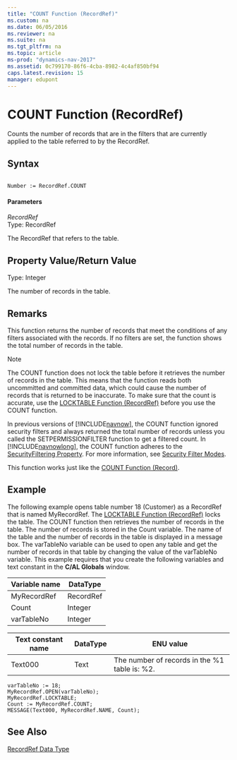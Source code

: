 ```yaml
---
title: "COUNT Function (RecordRef)"
ms.custom: na
ms.date: 06/05/2016
ms.reviewer: na
ms.suite: na
ms.tgt_pltfrm: na
ms.topic: article
ms-prod: "dynamics-nav-2017"
ms.assetid: 0c799170-86f6-4cba-8982-4c4af850bf94
caps.latest.revision: 15
manager: edupont
---
```

# COUNT Function (RecordRef)
Counts the number of records that are in the filters that are currently applied to the table referred to by the RecordRef.  
  
## Syntax  
  
```  
  
Number := RecordRef.COUNT  
```  
  
#### Parameters  
 *RecordRef*  
 Type: RecordRef  
  
 The RecordRef that refers to the table.  
  
## Property Value\/Return Value  
 Type: Integer  
  
 The number of records in the table.  
  
## Remarks  
 This function returns the number of records that meet the conditions of any filters associated with the records. If no filters are set, the function shows the total number of records in the table.  
  
> [!NOTE]  
>  The COUNT function does not lock the table before it retrieves the number of records in the table. This means that the function reads both uncommitted and committed data, which could cause the number of records that is returned to be inaccurate. To make sure that the count is accurate, use the [LOCKTABLE Function \(RecordRef\)](LOCKTABLE-Function--RecordRef-.md) before you use the COUNT function.  
  
 In previous versions of [!INCLUDE[navnow](includes/navnow_md.md)], the COUNT function ignored security filters and always returned the total number of records unless you called the SETPERMISSIONFILTER function to get a filtered count. In [!INCLUDE[navnowlong](includes/navnowlong_md.md)], the COUNT function adheres to the [SecurityFiltering Property](SecurityFiltering-Property.md). For more information, see [Security Filter Modes](Security-Filter-Modes.md).  
  
 This function works just like the [COUNT Function \(Record\)](COUNT-Function--Record-.md).  
  
## Example  
 The following example opens table number 18 \(Customer\) as a RecordRef that is named MyRecordRef. The [LOCKTABLE Function \(RecordRef\)](LOCKTABLE-Function--RecordRef-.md) locks the table. The COUNT function then retrieves the number of records in the table. The number of records is stored in the Count variable. The name of the table and the number of records in the table is displayed in a message box. The varTableNo variable can be used to open any table and get the number of records in that table by changing the value of the varTableNo variable. This example requires that you create the following variables and text constant in the **C\/AL Globals** window.  
  
|Variable name|DataType|  
|-------------------|--------------|  
|MyRecordRef|RecordRef|  
|Count|Integer|  
|varTableNo|Integer|  
  
|Text constant name|DataType|ENU value|  
|------------------------|--------------|---------------|  
|Text000|Text|The number of records in the %1 table is: %2.|  
  
```  
varTableNo := 18;  
MyRecordRef.OPEN(varTableNo);  
MyRecordRef.LOCKTABLE;  
Count := MyRecordRef.COUNT;  
MESSAGE(Text000, MyRecordRef.NAME, Count);  
```  
  
## See Also  
 [RecordRef Data Type](RecordRef-Data-Type.md)